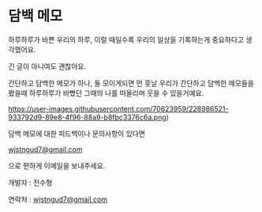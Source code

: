 # 담백 메모

하루하루가 바쁜 우리의 하루, 이럴 때일수록 우리의 일상을 기록하는게 중요하다고 생각했어요.

긴 글이 아니여도 괜찮아요. 

간단하고 담백한 메모가 하나, 둘 모이게되면 먼 훗날 우리가 간단하고 담백한 메모들을 봤을때 하루하루가 바빴던 그때의 나를 떠올리며 웃을 수 있을거예요.


https://user-images.githubusercontent.com/70623959/228986521-933792d9-89e8-4f96-88a9-b8fbc3376c6a.png)



담백 메모에 대한 피드백이나 문의사항이 있다면 

wjstngud7@gmail.com

으로 편하게 이메일을 보내주세요.



개발자 : 전수형

연락처 : wjstngud7@gmail.com
